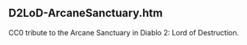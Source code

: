 D2LoD-ArcaneSanctuary.htm
-------------------------

CC0 tribute to the Arcane Sanctuary in Diablo 2: Lord of Destruction.
